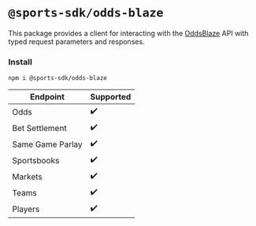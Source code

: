 # `@sports-sdk/odds-blaze`

This package provides a client for interacting with the [OddsBlaze](https://oddsblaze.com/) API with typed request
parameters and responses.

### Install

```shell
npm i @sports-sdk/odds-blaze
```

| Endpoint         | Supported          |
|------------------|--------------------|
| Odds             | :heavy_check_mark: |
| Bet Settlement   | :heavy_check_mark: |
| Same Game Parlay | :heavy_check_mark: |
| Sportsbooks      | :heavy_check_mark: |
| Markets          | :heavy_check_mark: |
| Teams            | :heavy_check_mark: |
| Players          | :heavy_check_mark: |

